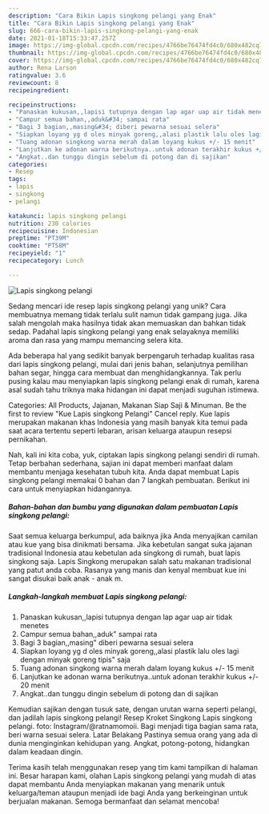 ```yaml
---
description: "Cara Bikin Lapis singkong pelangi yang Enak"
title: "Cara Bikin Lapis singkong pelangi yang Enak"
slug: 666-cara-bikin-lapis-singkong-pelangi-yang-enak
date: 2021-01-18T15:33:47.257Z
image: https://img-global.cpcdn.com/recipes/4766be76474fd4c0/680x482cq70/lapis-singkong-pelangi-foto-resep-utama.jpg
thumbnail: https://img-global.cpcdn.com/recipes/4766be76474fd4c0/680x482cq70/lapis-singkong-pelangi-foto-resep-utama.jpg
cover: https://img-global.cpcdn.com/recipes/4766be76474fd4c0/680x482cq70/lapis-singkong-pelangi-foto-resep-utama.jpg
author: Rena Larson
ratingvalue: 3.6
reviewcount: 8
recipeingredient:

recipeinstructions:
- "Panaskan kukusan,,lapisi tutupnya dengan lap agar uap air tidak menetes"
- "Campur semua bahan,,aduk&#34; sampai rata"
- "Bagi 3 bagian,,masing&#34; diberi pewarna sesuai selera"
- "Siapkan loyang yg d oles minyak goreng,,alasi plastik lalu oles lagi dengan minyak goreng tipis&#34; saja"
- "Tuang adonan singkong warna merah dalam loyang kukus +/- 15 menit"
- "Lanjutkan ke adonan warna berikutnya..untuk adonan terakhir kukus +/- 20 menit"
- "Angkat..dan tunggu dingin sebelum di potong dan di sajikan"
categories:
- Resep
tags:
- lapis
- singkong
- pelangi

katakunci: lapis singkong pelangi 
nutrition: 230 calories
recipecuisine: Indonesian
preptime: "PT39M"
cooktime: "PT58M"
recipeyield: "1"
recipecategory: Lunch

---
```



![Lapis singkong pelangi](https://img-global.cpcdn.com/recipes/4766be76474fd4c0/680x482cq70/lapis-singkong-pelangi-foto-resep-utama.jpg)

Sedang mencari ide resep lapis singkong pelangi yang unik? Cara membuatnya memang tidak terlalu sulit namun tidak gampang juga. Jika salah mengolah maka hasilnya tidak akan memuaskan dan bahkan tidak sedap. Padahal lapis singkong pelangi yang enak selayaknya memiliki aroma dan rasa yang mampu memancing selera kita.

Ada beberapa hal yang sedikit banyak berpengaruh terhadap kualitas rasa dari lapis singkong pelangi, mulai dari jenis bahan, selanjutnya pemilihan bahan segar, hingga cara membuat dan menghidangkannya. Tak perlu pusing kalau mau menyiapkan lapis singkong pelangi enak di rumah, karena asal sudah tahu triknya maka hidangan ini dapat menjadi suguhan istimewa.

Categories: All Products, Jajanan, Makanan Siap Saji &amp; Minuman. Be the first to review &#34;Kue Lapis singkong Pelangi&#34; Cancel reply. Kue lapis merupakan makanan khas Indonesia yang masih banyak kita temui pada saat acara tertentu seperti lebaran, arisan keluarga ataupun resepsi pernikahan.


Nah, kali ini kita coba, yuk, ciptakan lapis singkong pelangi sendiri di rumah. Tetap berbahan sederhana, sajian ini dapat memberi manfaat dalam membantu menjaga kesehatan tubuh kita. Anda dapat membuat Lapis singkong pelangi memakai 0 bahan dan 7 langkah pembuatan. Berikut ini cara untuk menyiapkan hidangannya.

<!--inarticleads1-->

##### Bahan-bahan dan bumbu yang digunakan dalam pembuatan Lapis singkong pelangi:



Saat semua keluarga berkumpul, ada baiknya jika Anda menyajikan camilan atau kue yang bisa dinikmati bersama. Jika kebetulan sangat suka jajanan tradisional Indonesia atau kebetulan ada singkong di rumah, buat lapis singkong saja. Lapis Singkong merupakan salah satu makanan tradisional yang patut anda coba. Rasanya yang manis dan kenyal membuat kue ini sangat disukai baik anak - anak m. 

<!--inarticleads2-->

##### Langkah-langkah membuat Lapis singkong pelangi:

1. Panaskan kukusan,,lapisi tutupnya dengan lap agar uap air tidak menetes
1. Campur semua bahan,,aduk&#34; sampai rata
1. Bagi 3 bagian,,masing&#34; diberi pewarna sesuai selera
1. Siapkan loyang yg d oles minyak goreng,,alasi plastik lalu oles lagi dengan minyak goreng tipis&#34; saja
1. Tuang adonan singkong warna merah dalam loyang kukus +/- 15 menit
1. Lanjutkan ke adonan warna berikutnya..untuk adonan terakhir kukus +/- 20 menit
1. Angkat..dan tunggu dingin sebelum di potong dan di sajikan


Kemudian sajikan dengan tusuk sate, dengan urutan warna seperti pelangi, dan jadilah lapis singkong pelangi! Resep Kroket Singkong Lapis singkong pelangi. foto: Instagram/@ratnamomoii. Bagi menjadi tiga bagian sama rata, beri warna sesuai selera. Latar Belakang Pastinya semua orang yang ada di dunia menginginkan kehidupan yang. Angkat, potong-potong, hidangkan dalam keadaan dingin. 

Terima kasih telah menggunakan resep yang tim kami tampilkan di halaman ini. Besar harapan kami, olahan Lapis singkong pelangi yang mudah di atas dapat membantu Anda menyiapkan makanan yang menarik untuk keluarga/teman ataupun menjadi ide bagi Anda yang berkeinginan untuk berjualan makanan. Semoga bermanfaat dan selamat mencoba!
